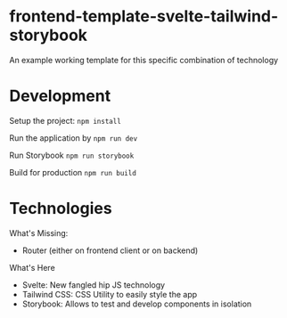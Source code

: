 # frontend-template-svelte-tailwind-storybook
An example working template for this specific combination of technology

# Development
Setup the project:
`npm install`

Run the application by
`npm run dev`

Run Storybook
`npm run storybook`

Build for production
`npm run build`

# Technologies

What's Missing:
* Router (either on frontend client or on backend)

What's Here
* Svelte: New fangled hip JS technology
* Tailwind CSS: CSS Utility to easily style the app
* Storybook: Allows to test and develop components in isolation